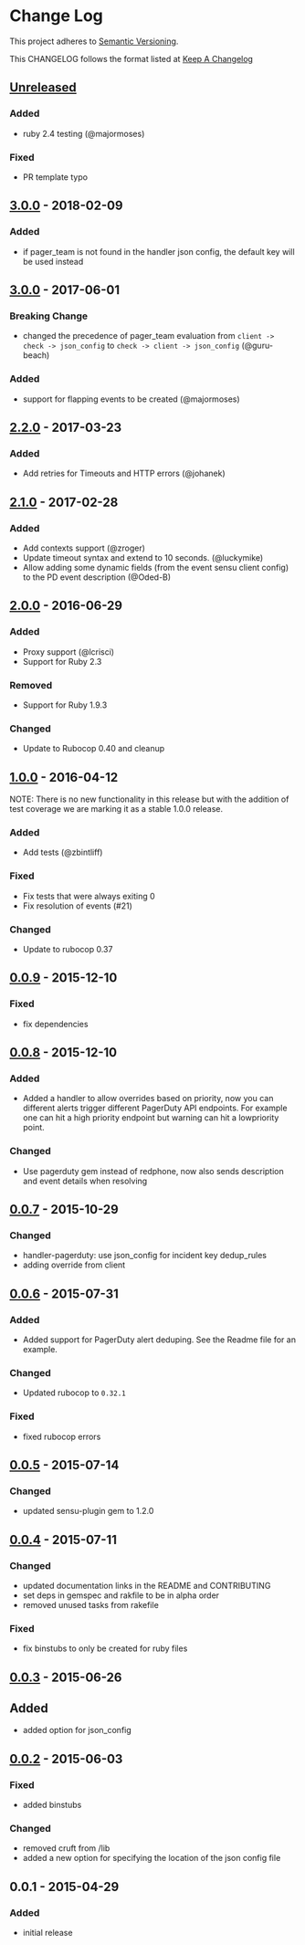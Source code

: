 # Change Log
This project adheres to [Semantic Versioning](http://semver.org/).

This CHANGELOG follows the format listed at [Keep A Changelog](http://keepachangelog.com/)

## [Unreleased]
### Added
- ruby 2.4 testing (@majormoses)

### Fixed
- PR template typo

## [3.0.0] - 2018-02-09
### Added
- if pager_team is not found in the handler json config, the default key will be used instead

## [3.0.0] - 2017-06-01
### Breaking Change
- changed the precedence of pager_team evaluation from `client -> check -> json_config`  to `check -> client -> json_config` (@guru-beach)
### Added
- support for flapping events to be created (@majormoses)

## [2.2.0] - 2017-03-23
### Added
- Add retries for Timeouts and HTTP errors (@johanek)

## [2.1.0] - 2017-02-28
### Added
- Add contexts support (@zroger)
- Update timeout syntax and extend to 10 seconds. (@luckymike)
- Allow adding some dynamic fields (from the event sensu client config) to the PD event description (@Oded-B)

## [2.0.0] - 2016-06-29
### Added
- Proxy support (@lcrisci)
- Support for Ruby 2.3

### Removed
- Support for Ruby 1.9.3

### Changed
- Update to Rubocop 0.40 and cleanup

## [1.0.0] - 2016-04-12

NOTE: There is no new functionality in this release but with the addition of test coverage we are
marking it as a stable 1.0.0 release.

### Added
- Add tests (@zbintliff)

### Fixed
- Fix tests that were always exiting 0
- Fix resolution of events (#21)

### Changed
- Update to rubocop 0.37

## [0.0.9] - 2015-12-10
### Fixed
- fix dependencies

## [0.0.8] - 2015-12-10
### Added
- Added a handler to allow overrides based on priority, now you can different
  alerts trigger different PagerDuty API endpoints. For example one can hit a high
  priority endpoint but warning can hit a lowpriority point.

### Changed
- Use pagerduty gem instead of redphone, now also sends description and event details when resolving

## [0.0.7] - 2015-10-29
### Changed
- handler-pagerduty: use json_config for incident key dedup_rules
- adding override from client

## [0.0.6] - 2015-07-31
### Added
- Added support for PagerDuty alert deduping.  See the Readme file for an example.

### Changed
- Updated rubocop to `0.32.1`

### Fixed
- fixed rubocop errors

## [0.0.5] - 2015-07-14
### Changed
- updated sensu-plugin gem to 1.2.0

## [0.0.4] - 2015-07-11
### Changed
- updated documentation links in the README and CONTRIBUTING
- set deps in gemspec and rakfile to be in alpha order
- removed unused tasks from rakefile

### Fixed
- fix binstubs to only be created for ruby files

## [0.0.3] - 2015-06-26
## Added
- added option for json_config

## [0.0.2] - 2015-06-03
### Fixed
- added binstubs

### Changed
- removed cruft from /lib
- added a new option for specifying the location of the json config file

## 0.0.1 - 2015-04-29
### Added
- initial release

[Unreleased]: https://github.com/sensu-plugins/sensu-plugins-pagerduty/compare/3.0.0...HEAD
[3.0.0]: https://github.com/sensu-plugins/sensu-plugins-pagerduty/compare/2.2.0...3.0.0
[2.2.0]: https://github.com/sensu-plugins/sensu-plugins-pagerduty/compare/2.1.0...2.2.0
[2.1.0]: https://github.com/sensu-plugins/sensu-plugins-pagerduty/compare/2.0.0...2.1.0
[2.0.0]: https://github.com/sensu-plugins/sensu-plugins-pagerduty/compare/1.0.0...2.0.0
[1.0.0]: https://github.com/sensu-plugins/sensu-plugins-pagerduty/compare/0.0.9...1.0.0
[0.0.9]: https://github.com/sensu-plugins/sensu-plugins-pagerduty/compare/0.0.8...0.0.9
[0.0.8]: https://github.com/sensu-plugins/sensu-plugins-pagerduty/compare/0.0.7...0.0.8
[0.0.7]: https://github.com/sensu-plugins/sensu-plugins-pagerduty/compare/0.0.6...0.0.7
[0.0.6]: https://github.com/sensu-plugins/sensu-plugins-pagerduty/compare/0.0.5...0.0.6
[0.0.5]: https://github.com/sensu-plugins/sensu-plugins-pagerduty/compare/0.0.4...0.0.5
[0.0.4]: https://github.com/sensu-plugins/sensu-plugins-pagerduty/compare/0.0.3...0.0.4
[0.0.3]: https://github.com/sensu-plugins/sensu-plugins-pagerduty/compare/0.0.2...0.0.3
[0.0.2]: https://github.com/sensu-plugins/sensu-plugins-pagerduty/compare/0.0.1...0.0.2
